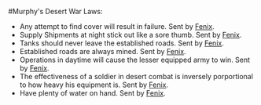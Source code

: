 #Murphy's Desert War Laws:
* Any attempt to find cover will result in failure. Sent by [Fenix](mailto:burning.phoneix@gmail.com).
* Supply Shipments at night stick out like a sore thumb. Sent by [Fenix](mailto:burning.phoneix@gmail.com).
* Tanks should never leave the established roads. Sent by [Fenix](mailto:burning.phoneix@gmail.com).
* Established roads are always mined. Sent by [Fenix](mailto:burning.phoneix@gmail.com).
* Operations in daytime will cause the lesser equipped army to win. Sent by [Fenix](mailto:burning.phoneix@gmail.com).
* The effectiveness of a soldier in desert combat is inversely porportional to how heavy his equipment is. Sent by [Fenix](mailto:burning.phoneix@gmail.com).
* Have plenty of water on hand. Sent by [Fenix](mailto:burning.phoneix@gmail.com).